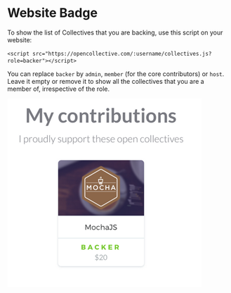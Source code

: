 # Website Badge

To show the list of Collectives that you are backing, use this script on your website:

```text
<script src="https://opencollective.com/:username/collectives.js?role=backer"></script>
```

You can replace `backer` by `admin`, `member` \(for the core contributors\) or `host`. Leave it empty or remove it to show all the collectives that you are a member of, irrespective of the role.

![](../.gitbook/assets/screen-shot-2019-01-24-at-2.51.57-pm.png)

